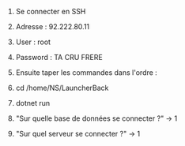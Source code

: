 1. Se connecter en SSH
  1. Adresse : 92.222.80.11
  2. User : root
  3. Password : TA CRU FRERE

2. Ensuite taper les commandes dans l'ordre : 
  1. cd /home/NS/LauncherBack
  2. dotnet run
  
3. "Sur quelle base de données se connecter ?" -> 1
4. "Sur quel serveur se connecter ?" -> 1



